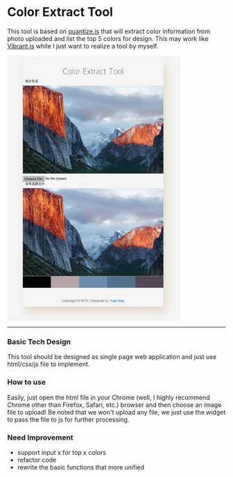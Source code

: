 # Color Extract Tool

This tool is based on [quantize.js](https://gist.github.com/nrabinowitz/1104622) that will extract color information from photo uploaded and list the top 5 colors
for design. This may work like [Vibrant.js](http://jariz.github.io/vibrant.js/) while I just want to realize a tool by
myself.

<img src="https://github.com/Rvtea/JsRookie/blob/master/JsRookie/ColorExtractTool/img/example_1.png" width = "400" alt="example" align="center" />

---

### Basic Tech Design
This tool should be designed as single page web application and just use html/css/js file to implement.

### How to use
Easily, just open the html file in your Chrome (well, I highly recommend Chrome other than Firefox, Safari, etc.) browser and then choose an image file to upload!
Be noted that we won't upload any file, we just use the widget to pass the file to js for further processing.

### Need Improvement
* support input x for top x colors
* refactor code
* rewrite the basic functions that more unified


